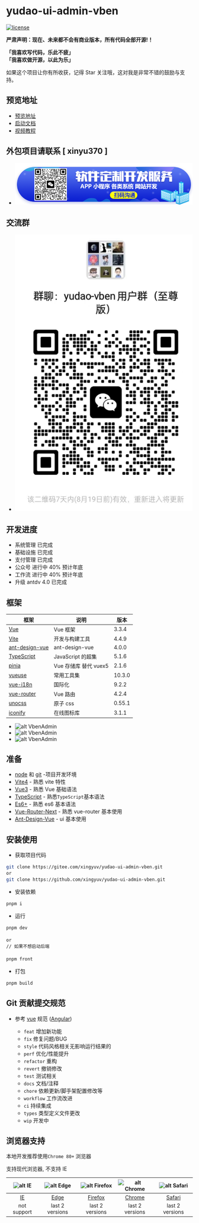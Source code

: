 # yudao-ui-admin-vben

[![license](https://img.shields.io/github/license/xingyuv/vue-vben-admin.svg)](LICENSE)

**严肃声明：现在、未来都不会有商业版本，所有代码全部开源!！**

**「我喜欢写代码，乐此不疲」**  
**「我喜欢做开源，以此为乐」**

如果这个项目让你有所收获，记得 Star 关注哦，这对我是非常不错的鼓励与支持。

## 预览地址

- [预览地址](http://dashboard-vben.yudao.iocoder.cn/)
- [启动文档](https://doc.iocoder.cn/quick-start/)
- [视频教程](https://doc.iocoder.cn/video/)

## 外包项目请联系 [ xinyu370 ]

- ![alt 定制开发](./public/resource/img/wx2.png)

## 交流群

- ![alt 交流群](./public/resource/img/wx.png)

## 开发进度

- 系统管理 已完成
- 基础设施 已完成
- 支付管理 已完成
- 公众号   进行中 40%  预计年底
- 工作流   进行中 40%  预计年底
- 升级 antdv 4.0 已完成

## 框架

| 框架 | 说明 | 版本 |
| --- | --- | --- |
| [Vue](https://staging-cn.vuejs.org/) | Vue 框架 | 3.3.4 |
| [Vite](https://cn.vitejs.dev//) | 开发与构建工具 | 4.4.9 |
| [ant-design-vue](https://antdv.com/) | ant-design-vue | 4.0.0 |
| [TypeScript](https://www.typescriptlang.org/docs/) | JavaScript 的超集 | 5.1.6 |
| [pinia](https://pinia.vuejs.org/) | Vue 存储库 替代 vuex5 | 2.1.6 |
| [vueuse](https://vueuse.org/) | 常用工具集 | 10.3.0 |
| [vue-i18n](https://kazupon.github.io/vue-i18n/zh/introduction.html/) | 国际化 | 9.2.2 |
| [vue-router](https://router.vuejs.org/) | Vue 路由 | 4.2.4 |
| [unocss](https://uno.antfu.me/) | 原子 css | 0.55.1 |
| [iconify](https://icon-sets.iconify.design/) | 在线图标库 | 3.1.1 |

- ![alt VbenAdmin](https://anncwb.github.io/anncwb/images/preview1.png)
- ![alt VbenAdmin](https://anncwb.github.io/anncwb/images/preview2.png)
- ![alt VbenAdmin](https://anncwb.github.io/anncwb/images/preview3.png)

## 准备

- [node](http://nodejs.org/) 和 [git](https://git-scm.com/) -项目开发环境
- [Vite4](https://vitejs.dev/) - 熟悉 vite 特性
- [Vue3](https://v3.vuejs.org/) - 熟悉 Vue 基础语法
- [TypeScript](https://www.typescriptlang.org/) - 熟悉`TypeScript`基本语法
- [Es6+](http://es6.ruanyifeng.com/) - 熟悉 es6 基本语法
- [Vue-Router-Next](https://next.router.vuejs.org/) - 熟悉 vue-router 基本使用
- [Ant-Design-Vue](https://antdv.com/) - ui 基本使用

## 安装使用

- 获取项目代码

```bash
git clone https://gitee.com/xingyuv/yudao-ui-admin-vben.git
or
git clone https://github.com/xingyuv/yudao-ui-admin-vben.git
```

- 安装依赖

```bash
pnpm i

```

- 运行

```bash
pnpm dev

or
// 如果不想启动后端

pnpm front

```

- 打包

```bash
pnpm build
```

## Git 贡献提交规范

- 参考 [vue](https://github.com/vuejs/vue/blob/dev/.github/COMMIT_CONVENTION.md) 规范 ([Angular](https://github.com/conventional-changelog/conventional-changelog/tree/master/packages/conventional-changelog-angular))

  - `feat` 增加新功能
  - `fix` 修复问题/BUG
  - `style` 代码风格相关无影响运行结果的
  - `perf` 优化/性能提升
  - `refactor` 重构
  - `revert` 撤销修改
  - `test` 测试相关
  - `docs` 文档/注释
  - `chore` 依赖更新/脚手架配置修改等
  - `workflow` 工作流改进
  - `ci` 持续集成
  - `types` 类型定义文件更改
  - `wip` 开发中

## 浏览器支持

本地开发推荐使用`Chrome 80+` 浏览器

支持现代浏览器, 不支持 IE

| ![alt IE](https://raw.githubusercontent.com/alrra/browser-logos/master/src/edge/edge_32x32.png) | ![alt Edge](https://raw.githubusercontent.com/alrra/browser-logos/master/src/edge/edge_32x32.png) | ![alt Firefox](https://raw.githubusercontent.com/alrra/browser-logos/master/src/firefox/firefox_32x32.png) | ![alt Chrome](https://raw.githubusercontent.com/alrra/browser-logos/master/src/chrome/chrome_32x32.png) | ![alt Safari](https://raw.githubusercontent.com/alrra/browser-logos/master/src/safari/safari_32x32.png) |
| :-: | :-: | :-: | :-: | :-: |
| [IE](http://godban.github.io/browsers-support-badges/) | [Edge](http://godban.github.io/browsers-support-badgess/) | [Firefox](http://godban.github.io/browsers-support-badges/) | [Chrome](http://godban.github.io/browsers-support-badges/) | [Safari](http://godban.github.io/browsers-support-badges/)|
| not support | last 2 versions | last 2 versions | last 2 versions | last 2 versions |
